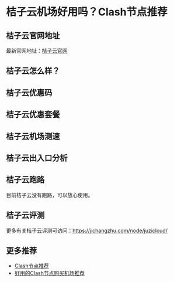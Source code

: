 # 桔子云机场好用吗？Clash节点推荐

## 桔子云官网地址
最新官网地址：[桔子云官网](https://ct.affxc.com/juzicloud/)

## 桔子云怎么样？


## 桔子云优惠码


## 桔子云优惠套餐


## 桔子云机场测速


## 桔子云出入口分析


## 桔子云跑路
目前桔子云没有跑路，可以放心使用。

## 桔子云评测
更多有关桔子云评测可访问：https://jichangzhu.com/node/juzicloud/

## 更多推荐
 - [Clash节点推荐](https://github.com/clashdownload/Clash)
 - [好用的Clash节点购买机场推荐](https://clash.top/node/?utm_source=github&utm_medium=clashdownload-details)
